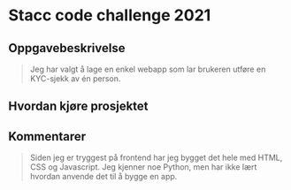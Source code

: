 # Stacc code challenge 2021

## Oppgavebeskrivelse
> Jeg har valgt å lage en enkel webapp som lar brukeren utføre en KYC-sjekk av én person.

## Hvordan kjøre prosjektet
> 

## Kommentarer
> Siden jeg er tryggest på frontend har jeg bygget det hele med HTML, CSS og Javascript.
> Jeg kjenner noe Python, men har ikke lært hvordan anvende det til å bygge en app.
